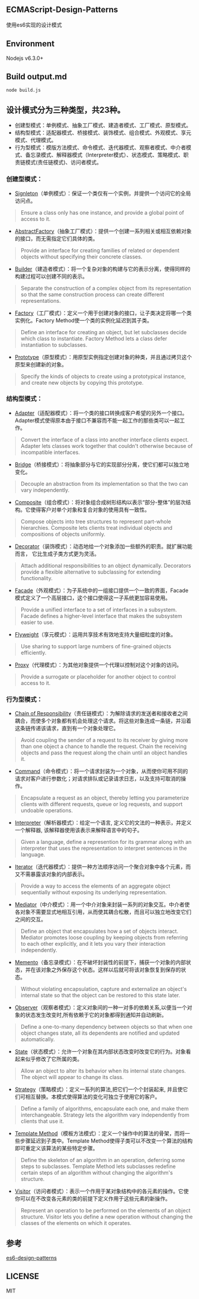 ## ECMAScript-Design-Patterns
使用es6实现的设计模式

## Environment
Nodejs v6.3.0+

## Build output.md
```
node build.js
```
## 设计模式分为三种类型，共23种。
- 创建型模式：单例模式、抽象工厂模式、建造者模式、工厂模式、原型模式。
- 结构型模式：适配器模式、桥接模式、装饰模式、组合模式、外观模式、享元模式、代理模式。
- 行为型模式：模版方法模式、命令模式、迭代器模式、观察者模式、中介者模式、备忘录模式、解释器模式（Interpreter模式）、状态模式、策略模式、职责链模式(责任链模式)、访问者模式。

### 创建型模式：
- [Signleton](https://github.com/ryouaki/ECMAScript-Design-Patterns/blob/master/Signleton.js)（单例模式）：保证一个类仅有一个实例，并提供一个访问它的全局访问点。
>Ensure a class only has one instance, and provide a global point of access to it.

- [AbstractFactory](https://github.com/ryouaki/ECMAScript-Design-Patterns/blob/master/AbstractFactory.js)（抽象工厂模式）：提供一个创建一系列相关或相互依赖对象的接口，而无需指定它们具体的类。  
>Provide an interface for creating families of related or dependent objects without specifying their concrete classes.

- [Builder](https://github.com/ryouaki/ECMAScript2016-Design-Patterns/blob/master/Builder.js)（建造者模式）：将一个复杂对象的构建与它的表示分离，使得同样的构建过程可以创建不同的表示。  
>Separate the construction of a complex object from its representation so that the same construction process can create different representations.

- [Factory](https://github.com/ryouaki/ECMAScript2016-Design-Patterns/blob/master/Factory.js)（工厂模式）：定义一个用于创建对象的接口，让子类决定将哪一个类实例化。Factory Method使一个类的实例化延迟到其子类。  
>Define an interface for creating an object, but let subclasses decide which class to instantiate. Factory Method lets a class defer instantiation to subclasses.

- [Prototype](https://github.com/ryouaki/ECMAScript2016-Design-Patterns/blob/master/Prototype.js)（原型模式）：用原型实例指定创建对象的种类，并且通过拷贝这个原型来创建新的对象。
>Specify the kinds of objects to create using a prototypical instance, and create new objects by copying this prototype.

### 结构型模式：

- [Adapter](https://github.com/ryouaki/ECMAScript2016-Design-Patterns/blob/master/Adapter.js)（适配器模式）：将一个类的接口转换成客户希望的另外一个接口。Adapter模式使得原本由于接口不兼容而不能一起工作的那些类可以一起工作。
>Convert the interface of a class into another interface clients expect. Adapter lets classes work together that couldn't otherwise because of incompatible interfaces.

- [Bridge](https://github.com/ryouaki/ECMAScript2016-Design-Patterns/blob/master/Bridge.js)（桥接模式）：将抽象部分与它的实现部分分离，使它们都可以独立地变化。
>Decouple an abstraction from its implementation so that the two can vary independently.

- [Composite](https://github.com/ryouaki/ECMAScript2016-Design-Patterns/blob/master/Composite.js)（组合模式）：将对象组合成树形结构以表示“部分-整体”的层次结构。它使得客户对单个对象和复合对象的使用具有一致性。
>Compose objects into tree structures to represent part-whole hierarchies. Composite lets clients treat individual objects and compositions of objects uniformly.

- [Decorator](https://github.com/ryouaki/ECMAScript2016-Design-Patterns/blob/master/Decorator.js)（装饰模式）：动态地给一个对象添加一些额外的职责。就扩展功能而言， 它比生成子类方式更为灵活。
>Attach additional responsibilities to an object dynamically. Decorators provide a flexible alternative to subclassing for extending functionality.

- [Facade](https://github.com/ryouaki/ECMAScript2016-Design-Patterns/blob/master/Facade.js)（外观模式）：为子系统中的一组接口提供一个一致的界面，Facade模式定义了一个高层接口，这个接口使得这一子系统更加容易使用。
>Provide a unified interface to a set of interfaces in a subsystem. Facade defines a higher-level interface that makes the subsystem easier to use.
- [Flyweight](https://github.com/ryouaki/ECMAScript2016-Design-Patterns/blob/master/Flyweight.js)（享元模式）：运用共享技术有效地支持大量细粒度的对象。
>Use sharing to support large numbers of fine-grained objects efficiently.

- [Proxy](https://github.com/ryouaki/ECMAScript2016-Design-Patterns/blob/master/Proxy.js)（代理模式）：为其他对象提供一个代理以控制对这个对象的访问。
>Provide a surrogate or placeholder for another object to control access to it.

### 行为型模式：
- [Chain of Responsibility](https://github.com/ryouaki/ECMAScript2016-Design-Patterns/blob/master/Chain%20of%20Responsibility.js)（责任链模式）：为解除请求的发送者和接收者之间耦合，而使多个对象都有机会处理这个请求。将这些对象连成一条链，并沿着这条链传递该请求，直到有一个对象处理它。
>Avoid coupling the sender of a request to its receiver by giving more than one object a chance to handle the request. Chain the receiving objects and pass the request along the chain until an object handles it.

- [Command](https://github.com/ryouaki/ECMAScript2016-Design-Patterns/blob/master/Command.js)（命令模式）：将一个请求封装为一个对象，从而使你可用不同的请求对客户进行参数化；对请求排队或记录请求日志，以及支持可取消的操作。
>Encapsulate a request as an object, thereby letting you parameterize clients with different requests, queue or log requests, and support undoable operations.

- [Interpreter](https://github.com/ryouaki/ECMAScript2016-Design-Patterns/blob/master/Interpreter.js)（解析器模式）：给定一个语言, 定义它的文法的一种表示，并定义一个解释器, 该解释器使用该表示来解释语言中的句子。
>Given a language, define a represention for its grammar along with an interpreter that uses the representation to interpret sentences in the language.

- [Iterator](https://github.com/ryouaki/ECMAScript2016-Design-Patterns/blob/master/Iterator.js)（迭代器模式）：提供一种方法顺序访问一个聚合对象中各个元素，而又不需暴露该对象的内部表示。
>Provide a way to access the elements of an aggregate object sequentially without exposing its underlying representation.

- [Mediator](https://github.com/ryouaki/ECMAScript2016-Design-Patterns/blob/master/Mediator.js)（中介模式）：用一个中介对象来封装一系列的对象交互。中介者使各对象不需要显式地相互引用，从而使其耦合松散，而且可以独立地改变它们之间的交互。
>Define an object that encapsulates how a set of objects interact. Mediator promotes loose coupling by keeping objects from referring to each other explicitly, and it lets you vary their interaction independently.

- [Memento](https://github.com/ryouaki/ECMAScript2016-Design-Patterns/blob/master/Memento.js)（备忘录模式）：在不破坏封装性的前提下，捕获一个对象的内部状态，并在该对象之外保存这个状态。这样以后就可将该对象恢复到保存的状态。
>Without violating encapsulation, capture and externalize an object's internal state so that the object can be restored to this state later.

- [Observer](https://github.com/ryouaki/ECMAScript2016-Design-Patterns/blob/master/Observer.js)（观察者模式）：定义对象间的一种一对多的依赖关系,以便当一个对象的状态发生改变时,所有依赖于它的对象都得到通知并自动刷新。
>Define a one-to-many dependency between objects so that when one object changes state, all its dependents are notified and updated automatically.

- [State](https://github.com/ryouaki/ECMAScript2016-Design-Patterns/blob/master/State.js)（状态模式）：允许一个对象在其内部状态改变时改变它的行为。对象看起来似乎修改了它所属的类。
>Allow an object to alter its behavior when its internal state changes. The object will appear to change its class.

- [Strategy](https://github.com/ryouaki/ECMAScript2016-Design-Patterns/blob/master/Strategy.js)（策略模式）：定义一系列的算法,把它们一个个封装起来, 并且使它们可相互替换。本模式使得算法的变化可独立于使用它的客户。
>Define a family of algorithms, encapsulate each one, and make them interchangeable. Strategy lets the algorithm vary independently from clients that use it.

- [Template Method](https://github.com/ryouaki/ECMAScript2016-Design-Patterns/blob/master/Template%20Method.js)（模板方法模式）：定义一个操作中的算法的骨架，而将一些步骤延迟到子类中。Template Method使得子类可以不改变一个算法的结构即可重定义该算法的某些特定步骤。
>Define the skeleton of an algorithm in an operation, deferring some steps to subclasses. Template Method lets subclasses redefine certain steps of an algorithm without changing the algorithm's structure.

- [Visitor](https://github.com/ryouaki/ECMAScript2016-Design-Patterns/blob/master/Visitor.js)（访问者模式）：表示一个作用于某对象结构中的各元素的操作。它使你可以在不改变各元素的类的前提下定义作用于这些元素的新操作。
>Represent an operation to be performed on the elements of an object structure. Visitor lets you define a new operation without changing the classes of the elements on which it operates.


## 参考
[es6-design-patterns](https://github.com/loredanacirstea/es6-design-patterns)

## LICENSE
MIT
